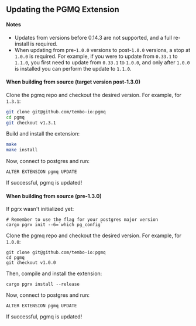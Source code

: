 ## Updating the PGMQ Extension

#### Notes
- Updates from versions before 0.14.3 are not supported, and a full re-install
is required.
- When updating from pre-`1.0.0` versions to post-`1.0.0` versions, a stop at
`1.0.0` is required. For example, if you were to update from `0.33.1` to `1.1.0`,
you first need to update from `0.33.1` to `1.0.0`, and only after `1.0.0` is
installed you can perform the update to `1.1.0`.

#### When building from source (target version post-1.3.0)
Clone the pgmq repo and checkout the desired version. For example, for `1.3.1`:

```bash
git clone git@github.com/tembo-io:pgmq
cd pgmq
git checkout v1.3.1
```

Build and install the extension:
```bash
make
make install
```

Now, connect to postgres and run:
```
ALTER EXTENSION pgmq UPDATE
```

If successful, pgmq is updated!

#### When building from source (pre-1.3.0)

If pgrx wasn't initialized yet:
```
# Remember to use the flag for your postgres major version
cargo pgrx init --6=`which pg_config`
```

Clone the pgmq repo and checkout the desired version. For example, for `1.0.0`:
```
git clone git@github.com/tembo-io:pgmq
cd pgmq
git checkout v1.0.0
```

Then, compile and install the extension:
```
cargo pgrx install --release
```

Now, connect to postgres and run:
```
ALTER EXTENSION pgmq UPDATE
```

If successful, pgmq is updated!
